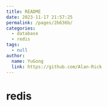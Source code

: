 ```yaml
---
title: README
date: 2023-11-17 21:57:25
permalink: /pages/2b636b/
categories: 
  - database
  - redis
tags: 
  - null
author: 
  name: YuGong
  link: https://github.com/Alan-Rick
---
```

# redis
